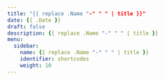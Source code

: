 ```yaml
---
title: "{{ replace .Name "-" " " | title }}"
date: {{ .Date }}
draft: false
description: {{ replace .Name "-" " " | title }}
menu:
  sidebar:
    name: {{ replace .Name "-" " " | title }}
    identifier: shortcodes
    weight: 10
---
```

